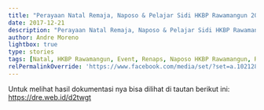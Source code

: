 ```yaml
---
title: "Perayaan Natal Remaja, Naposo & Pelajar Sidi HKBP Rawamangun 2017"
date: 2017-12-21
description: "Perayaan Natal Remaja, Naposo & Pelajar Sidi HKBP Rawamangun Tahun 2017"
author: Andre Moreno
lightbox: true
type: stories
tags: [Natal, HKBP Rawamangun, Event, Renaps, Naposo HKBP Rawamangun, Remaja HKBP Rawamangun]
relPermalinkOverride: 'https://www.facebook.com/media/set/?set=a.10212883056005379'
---
```



Untuk melihat hasil dokumentasi nya bisa dilihat di tautan berikut ini: <a href="https://dre.web.id/d2twgt">https://dre.web.id/d2twgt</a>
